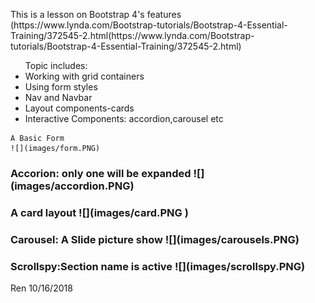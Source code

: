 <p>This is a lesson on Bootstrap 4's features (https://www.lynda.com/Bootstrap-tutorials/Bootstrap-4-Essential-Training/372545-2.html(https://www.lynda.com/Bootstrap-tutorials/Bootstrap-4-Essential-Training/372545-2.html)</p>

<ul> Topic includes:
	<li>Working with grid containers</li>
	<li>Using form styles</li>
	<li>Nav and Navbar</li>
	<li>Layout components-cards</li>
	<li>Interactive Components: accordion,carousel etc</li>

</ul>


	A Basic Form
	![](images/form.PNG)


<div>
	<h3>Accorion: only one will be expanded</>
	![](images/accordion.PNG)
</div>

<div>
	<h3>A card layout</>
	![](images/card.PNG
)
</div>

<div>
	<h3>Carousel: A Slide picture show</>
	![](images/carousels.PNG)
</div>

<div>
	<h3>Scrollspy:Section name is active</>
	![](images/scrollspy.PNG)
</div>


Ren
10/16/2018
